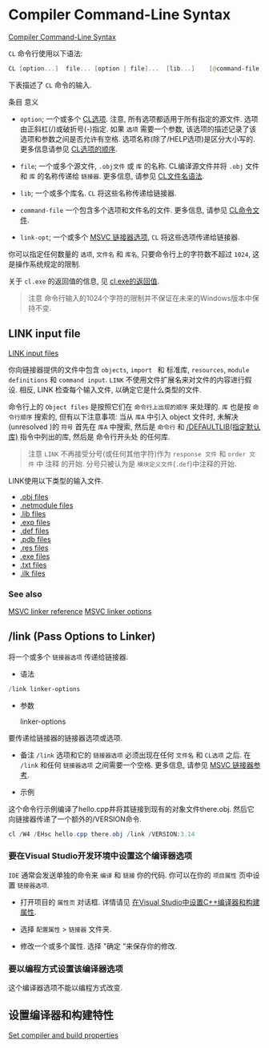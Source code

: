 # Compiler Command-Line Syntax

[Compiler Command-Line Syntax](https://learn.microsoft.com/en-us/cpp/build/reference/compiler-command-line-syntax)

`CL` 命令行使用以下语法:

```powershell
CL [option...]  file... [option | file]...  [lib...]    [@command-file]   [/link link-opt...]
```

下表描述了 `CL` 命令的输入.

条目 意义

+ `option`; 一个或多个 [CL选项](https://learn.microsoft.com/en-us/cpp/build/reference/compiler-options).
注意, 所有选项都适用于所有指定的源文件.
选项由正斜杠(/)或破折号(-)指定.
如果 `选项` 需要一个参数, 该选项的描述记录了该选项和参数之间是否允许有空格.
选项名称(除了/HELP选项)是区分大小写的. 更多信息请参见 [CL选项的顺序](https://learn.microsoft.com/en-us/cpp/build/reference/order-of-cl-options).

+ `file`; 一个或多个源文件, `.obj文件` 或 `库` 的名称.
CL编译源文件并将 `.obj` 文件和 `库` 的名称传递给 `链接器`. 更多信息, 请参见 [CL文件名语法](https://learn.microsoft.com/en-us/cpp/build/reference/cl-filename-syntax).

+ `lib`;  一个或多个库名. `CL` 将这些名称传递给链接器.

+ `command-file` 一个包含多个选项和文件名的文件. 更多信息, 请参见 [CL命令文件][].

+ `link-opt`; 一个或多个 [MSVC 链接器选项][], `CL` 将这些选项传递给链接器.

你可以指定任何数量的 `选项`, `文件名` 和 `库名`,
只要命令行上的字符数不超过 `1024`, 这是操作系统规定的限制.

关于 `cl.exe` 的返回值的信息, 见 [cl.exe的返回值][].

>注意
>命令行输入的1024个字符的限制并不保证在未来的Windows版本中保持不变.

[CL命令文件]: https://learn.microsoft.com/en-us/cpp/build/reference/cl-command-files
[MSVC 链接器选项]: https://learn.microsoft.com/en-us/cpp/build/reference/linker-options
[cl.exe的返回值]: https://learn.microsoft.com/en-us/cpp/build/reference/return-value-of-cl-exe

## LINK input file

[LINK input files](https://learn.microsoft.com/en-us/cpp/build/reference/link-input-files)

你向链接器提供的文件中包含
`objects`, `import ` 和 标准库, `resources`, `module definitions` 和 `command input`.
`LINK` 不使用文件扩展名来对文件的内容进行假设.
相反, LINK 检查每个输入文件, 以确定它是什么类型的文件.

命令行上的 `Object files` 是按照它们在 `命令行上出现的顺序` 来处理的.
`库` 也是按 `命令行顺序` 搜索的, 但有以下注意事项:
当从 `库A` 中引入 object 文件时, 未解决(unresolved )的 `符号` 首先在 `库A` 中搜索,
然后是 `命令行` 和 [/DEFAULTLIB(指定默认库)][] 指令中列出的库,
然后是 命令行开头处 的任何库.

[/DEFAULTLIB(指定默认库)]: https://learn.microsoft.com/en-us/cpp/build/reference/defaultlib-specify-default-library

>注意
> `LINK` 不再接受分号(或任何其他字符)作为 `response 文件` 和 `order 文件` 中 注释 的开始.
> 分号只被认为是 `模块定义文件`(`.def`)中注释的开始.

LINK使用以下类型的输入文件.

+ [.obj files](https://learn.microsoft.com/en-us/cpp/build/reference/dot-obj-files-as-linker-input)
+ [.netmodule files](https://learn.microsoft.com/en-us/cpp/build/reference/netmodule-files-as-linker-input)
+ [.lib files](https://learn.microsoft.com/en-us/cpp/build/reference/dot-lib-files-as-linker-input)
+ [.exp files](https://learn.microsoft.com/en-us/cpp/build/reference/dot-exp-files-as-linker-input)
+ [.def files](https://learn.microsoft.com/en-us/cpp/build/reference/dot-def-files-as-linker-input)
+ [.pdb files](https://learn.microsoft.com/en-us/cpp/build/reference/dot-pdb-files-as-linker-input)
+ [.res files](https://learn.microsoft.com/en-us/cpp/build/reference/dot-res-files-as-linker-input)
+ [.exe files](https://learn.microsoft.com/en-us/cpp/build/reference/dot-exe-files-as-linker-input)
+ [.txt files](https://learn.microsoft.com/en-us/cpp/build/reference/dot-txt-files-as-linker-input)
+ [.ilk files](https://learn.microsoft.com/en-us/cpp/build/reference/dot-ilk-files-as-linker-input)

### See also

[MSVC linker reference](https://learn.microsoft.com/en-us/cpp/build/reference/linking)
[MSVC linker options](https://learn.microsoft.com/en-us/cpp/build/reference/linker-options)

## /link (Pass Options to Linker)

将一个或多个 `链接器选项` 传递给链接器.

+ 语法

```powershell
/link linker-options
```

+ 参数

    linker-options

要传递给链接器的链接器选项或选项.

+ 备注
`/link` 选项和它的 `链接器选项` 必须出现在任何 `文件名` 和 `CL选项` 之后.
在 `/link` 和任何 `链接器选项` 之间需要一个空格.
更多信息, 请参见 [MSVC 链接器参考](https://learn.microsoft.com/en-us/cpp/build/reference/linking).

+ 示例

这个命令行示例编译了hello.cpp并将其链接到现有的对象文件there.obj.
然后它向链接器传递了一个额外的/VERSION命令.

```powershell
cl /W4 /EHsc hello.cpp there.obj /link /VERSION:3.14
```

### 要在Visual Studio开发环境中设置这个编译器选项

`IDE` 通常会发送单独的命令来 `编译` 和 `链接` 你的代码.
你可以在你的 `项目属性` 页中设置 `链接器选项`.

+ 打开项目的 `属性页` 对话框. 详情请见 [在Visual Studio中设置C++编译器和构建属性](https://learn.microsoft.com/en-us/cpp/build/working-with-project-properties).

+ 选择 `配置属性` > `链接器` 文件夹.
+ 修改一个或多个属性. 选择 "确定 "来保存你的修改.

### 要以编程方式设置该编译器选项

这个编译器选项不能以编程方式改变.

## 设置编译器和构建特性

[Set compiler and build properties](https://learn.microsoft.com/en-us/cpp/build/working-with-project-properties)
